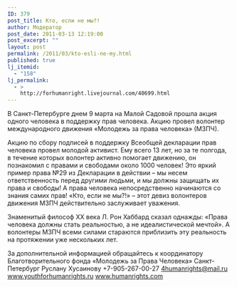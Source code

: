 ```yaml
---
ID: 379
post_title: Кто, если не мы?!
author: Модератор
post_date: 2011-03-13 12:19:00
post_excerpt: ""
layout: post
permalink: /2011/03/kto-esli-ne-my.html
published: true
lj_itemid:
  - "158"
lj_permalink:
  - >
    http://forhumanright.livejournal.com/40699.html
---
```

В Санкт-Петербурге днем 9 марта на Малой Садовой прошла акция одного человека в поддержку прав человека. Акцию провел волонтер международного движения &laquo;Молодежь за права человека&raquo; (МЗПЧ).

Акцию по сбору подписей в поддержку Всеобщей декларации прав человека провел молодой активист. Ему всего 13 лет, но за те полгода, в течение которых волонтер активно помогает движению, он познакомил с правами и свободами около 1000 человек! Это яркий пример права №29 из Декларации в действии &ndash; мы несем ответственность перед другими людьми, и мы должны защищать их права и свободы! А права человека непосредственно начинаются со знания самих прав! &laquo;Кто, если не мы?!&raquo; &ndash; этот девиз волонтеров движения МЗПЧ действительно заслуживает уважения.

Знаменитый философ ХХ века Л. Рон Хаббард сказал однажды: &laquo;Права человека должны стать реальностью, а не идеалистической мечтой&raquo;. А волонтеры МЗПЧ всеми силами стараются приблизить эту реальность на протяжении уже нескольких лет.

За дополнительной информацией обращайтесь к координатору
Благотворительного фонда &laquo;Молодежь за Права Человека&raquo; Санкт-Петербург
Руслану Хусаинову
+7-905-267-00-27
4humanrights@mail.ru
www.youthforhumanrights.ru
www.humanrights.com